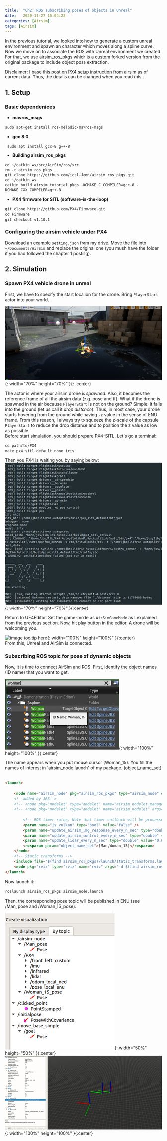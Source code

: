 ```yaml
---
title:  "Ch2: ROS subscribing poses of objects in Unreal"
date:   2020-11-27 15:04:23
categories: [Airsim]
tags: [Airsim]
---
```

In the previous tutorial, we looked into how to generate a custom unreal environment and spawn an character which moves along a spline curve. 
Now we move on to associate the ROS with Unreal environment we created. For that, we use [airsim_ros_pkgs](https://github.com/icsl-Jeon/airsim_ros_pkgs) which is a custom forked version from the original package to include object pose extraction. 

Disclaimer: I base this post on [PX4 setup instruction from airsim](https://github.com/microsoft/AirSim/blob/master/docs/px4_sitl.md) 
as of current data. Thus, the details can be changed when you read this .
## 1. Setup

### Basic dependenices 

* **mavros_msgs** 

```
sudo apt-get install ros-melodic-mavros-msgs  
```

* **gcc 8.0** 

```
 sudo apt install gcc-8 g++-8
```

* **Building  airsim_ros_pkgs**

```
cd ~/catkin_ws/src/AirSim/ros/src
rm -r airsim_ros_pkgs
git clone https://github.com/icsl-Jeon/airsim_ros_pkgs.git
cd ~/catkin_ws
catkin build airsim_tutorial_pkgs -DCMAKE_C_COMPILER=gcc-8 -DCMAKE_CXX_COMPILER=g++-8
```

* **PX4 firmware for SITL (software-in-the-loop)**
```html
git clone https://github.com/PX4/Firmware.git
cd Firmware
git checkout v1.10.1 
```


### Configuring the airsim vehicle under PX4 

Download an example `setting.json` from my [drive](https://drive.google.com/file/d/1O5jBOMDusBs9tLmFTPET7cEZeFa1wUUE/view?usp=sharing). Move the file into `~/Documents/AirSim` and replace the original one (you mush have the folder if you had followed the chapter 1 posting). 

## 2. Simulation 

### Spawn PX4 vehicle drone in unreal 
First, we have to specify the start location for the drone. Bring `PlayerStart` actor into your world.

![image tooltip here](/images/ch2/playerstart.png){: width="70%" height="70%" }{: .center}  
 
The actor is where your airsim drone is *spawned*. 
Also, it becomes the reference frame of all the airsim data (e.g. pose and tf).
 What if the drone is spawned in the air 
because  `PlayerStart` is not on the ground? 
Simple: it falls into the ground (let us call it *drop distance*). Thus, in most case, your drone starts hovering from the ground 
while having `-z` value in the sense of ENU frame. From this reason, I always try to squeeze 
the z-scale of the capsule `PlayerStart` to reduce the drop distance and to position the z value as low as possible.     
Before start simulation, you should prepare PX4-SITL. Let's go a terminal:

```html
cd path/to/PX4
make px4_sitl_default none_iris
```
Then you PX4 is waiting you by saying below:
![image tooltip here](/images/ch2/px4waiting.png){: width="70%" height="70%" }{:center}  

Return to UE4Editor. 
Set the game-mode as `AirSimGameMode` as I explained from the previous section. Now, hit play button in the editor. 
A drone will be welcoming you. 

![image tooltip here](/images/ch2/spawning.gif){: width="100%" height="100%" }{:center}  
From this, Unreal and AirSim is connected.

### Subscribing ROS topic for pose of dynamic objects  
Now, it is time to connect AirSim and ROS. First, identify the object names (ID name) that you want to get. 

![image tooltip here](/images/ch2/idname.png){: width="100%" height="100%" }{:center}  

The name appears when you put mouse cursor (Woman_15). You fill the names of interest in `airsim_node.launch' of my package. 
(object_name_set)
```html

<launch>

	<node name="airsim_node" pkg="airsim_ros_pkgs" type="airsim_node" output="screen">
	<!--added by JBS-->
	<!-- <node pkg="nodelet" type="nodelet" name="airsim_nodelet_manager" args="manager" output="screen" /> -->
	<!-- <node pkg="nodelet" type="nodelet" name="airsim_nodelet" args="standalone airsim_ros_pkgs/airsim_ros_nodelet airsim_nodelet_manager" output="screen"/> -->

		<!-- ROS timer rates. Note that timer callback will be processed at maximum possible rate, upperbounded by the following ROS params -->
		<param name="is_vulkan" type="bool" value="false" /> 
		<param name="update_airsim_img_response_every_n_sec" type="double" value="0.05" /> 
		<param name="update_airsim_control_every_n_sec" type="double" value="0.001" />
		<param name="update_lidar_every_n_sec" type="double" value="0.01" />
		<rosparam param="object_name_set">[Man,Woman_15]</rosparam>
	</node>
	<!-- Static transforms -->
	<include file="$(find airsim_ros_pkgs)/launch/static_transforms.launch"/>
	<node pkg="rviz" type="rviz" name="rviz" args="-d $(find airsim_ros_pkgs)/rviz/config.rviz"/>
</launch>
```
Now launch it:

```html
roslaunch airsim_ros_pkgs airsim_node.launch 
```
Then, the corresponding pose topic will be published in ENU (see /Man_pose and /Woman_15_pose). 

![image tooltip here](/images/ch2/topic.png){: width="50%" height="50%" }{:center}  
![image tooltip here](/images/ch2/poseRviz.gif){: width="100%" height="100%" }{:center}  



